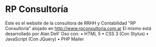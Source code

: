 RP Consultoría
==============

Este es el website de la consultora de RRHH y Contabilidad "RP Consultoría" alojado en http://www.rpconsultoria.com.ar
El mismo está desarrollado por Alan Dell' Oso con:
• HTML 5
• CSS 3 (Con Stylus)
• JavaScript (Con JQuery)
• PHP Mailer

